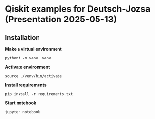 # Qiskit examples for Deutsch-Jozsa (Presentation 2025-05-13)

## Installation
**Make a virtual environment**
```
python3 -m venv .venv
```
**Activate environment**
```
source ./venv/bin/activate
```

**Install requirements**
```
pip install -r requirements.txt
```

**Start notebook**
```
jupyter notebook
```

